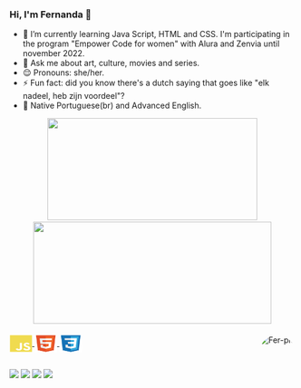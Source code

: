 ### Hi, I'm Fernanda 👋
- 🌱 I’m currently learning Java Script, HTML and CSS. I'm participating in the program "Empower Code for women" with Alura and Zenvia until november 2022. 
- 💬 Ask me about art, culture, movies and series.
- 😌 Pronouns: she/her.
- ⚡ Fun fact: did you know there's a dutch saying that goes like "elk nadeel, heb zijn voordeel"?
- 👅 Native Portuguese(br) and Advanced English.

<div align="center">
  <a href="https://github.com/santosfer">
  <img height="180em" width="370" src="https://github-readme-stats.vercel.app/api?username=santosfer&show_icons=true&theme=white&include_all_commits=true&count_private=true"/>
  <img height="180em" width="420" src="https://github-readme-stats.vercel.app/api/top-langs/?username=santosfer&layout=compact&langs_count=7&theme=white"/>
</div>
<div style="display: inline_block"><br>
  <img align="center" alt="Fer-Js" height="30" width="40" src="https://raw.githubusercontent.com/devicons/devicon/master/icons/javascript/javascript-plain.svg">
  <img align="center" alt="Fer-HTML" height="30" width="40" src="https://raw.githubusercontent.com/devicons/devicon/master/icons/html5/html5-original.svg">
  <img align="center" alt="Fer-CSS" height="30" width="40" src="https://raw.githubusercontent.com/devicons/devicon/master/icons/css3/css3-original.svg">
  <img align="right" alt="Fer-pic" height="150" style="border-radius:50px;" src="https://pbs.twimg.com/media/FayMUlIWQAA89iM?format=jpg&name=900x900">
</div>

##
<div>
  <a href="https://www.instagram.com/santos4fer/" target="_blank"><img src="https://img.shields.io/badge/-Instagram-%23E4405F?style=for-the-badge&logo=instagram&logoColor=white" target="_blank"></a>
 	 <a href="" target="_blank"><img src="https://img.shields.io/badge/Discord-7289DA?style=for-the-badge&logo=discord&logoColor=white" target="_blank"></a> 
  <a href = "mailto:contatorafaballerini@gmail.com"><img src="https://img.shields.io/badge/-Gmail-%23333?style=for-the-badge&logo=gmail&logoColor=white" target="_blank"></a>
  <a href="https://www.linkedin.com/in/fersantos-119b5812a/" target="_blank"><img src="https://img.shields.io/badge/-LinkedIn-%230077B5?style=for-the-badge&logo=linkedin&logoColor=white" target="_blank"></a> 
</div>
